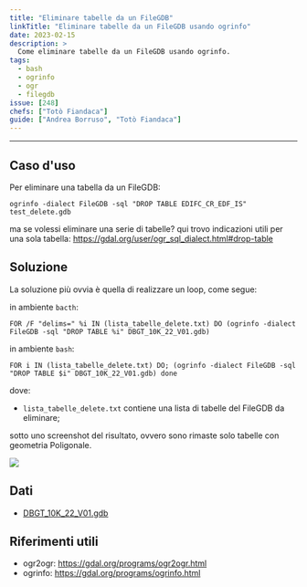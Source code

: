 ```yaml
---
title: "Eliminare tabelle da un FileGDB"
linkTitle: "Eliminare tabelle da un FileGDB usando ogrinfo"
date: 2023-02-15
description: >
  Come eliminare tabelle da un FileGDB usando ogrinfo.
tags:
  - bash
  - ogrinfo
  - ogr
  - filegdb
issue: [248]
chefs: ["Totò Fiandaca"]
guide: ["Andrea Borruso", "Totò Fiandaca"]
---
```


---

## Caso d'uso

Per eliminare una tabella da un FileGDB:

```
ogrinfo -dialect FileGDB -sql "DROP TABLE EDIFC_CR_EDF_IS" test_delete.gdb
```
ma se volessi eliminare una serie di tabelle?
qui trovo indicazioni utili per una sola tabella: https://gdal.org/user/ogr_sql_dialect.html#drop-table


## Soluzione

La soluzione più ovvia è quella di realizzare un loop, come segue:

in ambiente `bacth`:
```
FOR /F "delims=" %i IN (lista_tabelle_delete.txt) DO (ogrinfo -dialect FileGDB -sql "DROP TABLE %i" DBGT_10K_22_V01.gdb)
```

in ambiente `bash`:

```
FOR i IN (lista_tabelle_delete.txt) DO; (ogrinfo -dialect FileGDB -sql "DROP TABLE $i" DBGT_10K_22_V01.gdb) done
```
dove:
- `lista_tabelle_delete.txt` contiene una lista di tabelle del FileGDB da eliminare;

sotto uno screenshot del risultato, ovvero sono rimaste solo tabelle con geometria Poligonale.

![](https://user-images.githubusercontent.com/7631137/219076036-8de5b22b-f294-4f0f-9924-e3955c6fd7e7.png)


## Dati

- [DBGT_10K_22_V01.gdb](https://www.sardegnageoportale.it/index.php?xsl=2420&s=40&v=9&c=95645&es=6603&na=1&n=100&esp=1&tb=14401)

## Riferimenti utili

- ogr2ogr: <https://gdal.org/programs/ogr2ogr.html>
- ogrinfo: <https://gdal.org/programs/ogrinfo.html>

